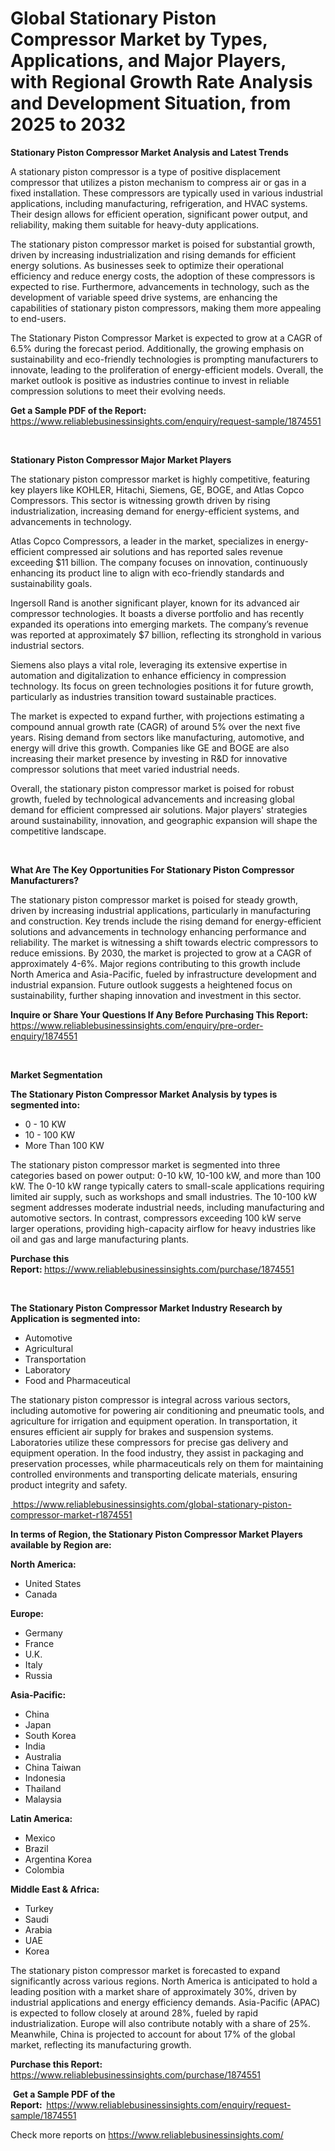 <p><h1>Global Stationary Piston Compressor Market by Types, Applications, and Major Players, with Regional Growth Rate Analysis and Development Situation, from 2025 to 2032</h1></p><p><strong>Stationary Piston Compressor Market Analysis and Latest Trends</strong></p>
<p><p>A stationary piston compressor is a type of positive displacement compressor that utilizes a piston mechanism to compress air or gas in a fixed installation. These compressors are typically used in various industrial applications, including manufacturing, refrigeration, and HVAC systems. Their design allows for efficient operation, significant power output, and reliability, making them suitable for heavy-duty applications.</p><p>The stationary piston compressor market is poised for substantial growth, driven by increasing industrialization and rising demands for efficient energy solutions. As businesses seek to optimize their operational efficiency and reduce energy costs, the adoption of these compressors is expected to rise. Furthermore, advancements in technology, such as the development of variable speed drive systems, are enhancing the capabilities of stationary piston compressors, making them more appealing to end-users.</p><p>The Stationary Piston Compressor Market is expected to grow at a CAGR of 6.5% during the forecast period. Additionally, the growing emphasis on sustainability and eco-friendly technologies is prompting manufacturers to innovate, leading to the proliferation of energy-efficient models. Overall, the market outlook is positive as industries continue to invest in reliable compression solutions to meet their evolving needs.</p></p>
<p><strong>Get a Sample PDF of the Report:&nbsp;</strong> <a href="https://www.reliablebusinessinsights.com/enquiry/request-sample/1874551?utm_campaign=2295&utm_medium=2&utm_source=Github&utm_content=ia&utm_term=28022025&utm_id=stationary-piston-compressor">https://www.reliablebusinessinsights.com/enquiry/request-sample/1874551</a></p>
<p>&nbsp;</p>
<p><strong>Stationary Piston Compressor Major Market Players</strong></p>
<p><p>The stationary piston compressor market is highly competitive, featuring key players like KOHLER, Hitachi, Siemens, GE, BOGE, and Atlas Copco Compressors. This sector is witnessing growth driven by rising industrialization, increasing demand for energy-efficient systems, and advancements in technology.</p><p>Atlas Copco Compressors, a leader in the market, specializes in energy-efficient compressed air solutions and has reported sales revenue exceeding $11 billion. The company focuses on innovation, continuously enhancing its product line to align with eco-friendly standards and sustainability goals.</p><p>Ingersoll Rand is another significant player, known for its advanced air compressor technologies. It boasts a diverse portfolio and has recently expanded its operations into emerging markets. The company’s revenue was reported at approximately $7 billion, reflecting its stronghold in various industrial sectors.</p><p>Siemens also plays a vital role, leveraging its extensive expertise in automation and digitalization to enhance efficiency in compression technology. Its focus on green technologies positions it for future growth, particularly as industries transition toward sustainable practices.</p><p>The market is expected to expand further, with projections estimating a compound annual growth rate (CAGR) of around 5% over the next five years. Rising demand from sectors like manufacturing, automotive, and energy will drive this growth. Companies like GE and BOGE are also increasing their market presence by investing in R&D for innovative compressor solutions that meet varied industrial needs.</p><p>Overall, the stationary piston compressor market is poised for robust growth, fueled by technological advancements and increasing global demand for efficient compressed air solutions. Major players' strategies around sustainability, innovation, and geographic expansion will shape the competitive landscape.</p></p>
<p>&nbsp;</p>
<p><strong>What Are The Key Opportunities For Stationary Piston Compressor Manufacturers?</strong></p>
<p><p>The stationary piston compressor market is poised for steady growth, driven by increasing industrial applications, particularly in manufacturing and construction. Key trends include the rising demand for energy-efficient solutions and advancements in technology enhancing performance and reliability. The market is witnessing a shift towards electric compressors to reduce emissions. By 2030, the market is projected to grow at a CAGR of approximately 4-6%. Major regions contributing to this growth include North America and Asia-Pacific, fueled by infrastructure development and industrial expansion. Future outlook suggests a heightened focus on sustainability, further shaping innovation and investment in this sector.</p></p>
<p><strong>Inquire or Share Your Questions If Any Before Purchasing This Report:</strong> <a href="https://www.reliablebusinessinsights.com/enquiry/pre-order-enquiry/1874551?utm_campaign=2295&utm_medium=2&utm_source=Github&utm_content=ia&utm_term=28022025&utm_id=stationary-piston-compressor">https://www.reliablebusinessinsights.com/enquiry/pre-order-enquiry/1874551</a></p>
<p>&nbsp;</p>
<p><strong>Market Segmentation</strong></p>
<p><strong>The Stationary Piston Compressor Market Analysis by types is segmented into:</strong></p>
<p><ul><li>0 - 10 KW</li><li>10 - 100 KW</li><li>More Than 100 KW</li></ul></p>
<p><p>The stationary piston compressor market is segmented into three categories based on power output: 0-10 kW, 10-100 kW, and more than 100 kW. The 0-10 kW range typically caters to small-scale applications requiring limited air supply, such as workshops and small industries. The 10-100 kW segment addresses moderate industrial needs, including manufacturing and automotive sectors. In contrast, compressors exceeding 100 kW serve larger operations, providing high-capacity airflow for heavy industries like oil and gas and large manufacturing plants.</p></p>
<p><strong>Purchase this Report:&nbsp;</strong><a href="https://www.reliablebusinessinsights.com/purchase/1874551?utm_campaign=2295&utm_medium=2&utm_source=Github&utm_content=ia&utm_term=28022025&utm_id=stationary-piston-compressor">https://www.reliablebusinessinsights.com/purchase/1874551</a></p>
<p>&nbsp;</p>
<p><strong>The Stationary Piston Compressor Market Industry Research by Application is segmented into:</strong></p>
<p><ul><li>Automotive</li><li>Agricultural</li><li>Transportation</li><li>Laboratory</li><li>Food and Pharmaceutical</li></ul></p>
<p><p>The stationary piston compressor is integral across various sectors, including automotive for powering air conditioning and pneumatic tools, and agriculture for irrigation and equipment operation. In transportation, it ensures efficient air supply for brakes and suspension systems. Laboratories utilize these compressors for precise gas delivery and equipment operation. In the food industry, they assist in packaging and preservation processes, while pharmaceuticals rely on them for maintaining controlled environments and transporting delicate materials, ensuring product integrity and safety.</p></p>
<p><a href="https://www.reliablebusinessinsights.com/global-stationary-piston-compressor-market-r1874551?utm_campaign=2295&utm_medium=2&utm_source=Github&utm_content=ia&utm_term=28022025&utm_id=stationary-piston-compressor">&nbsp;https://www.reliablebusinessinsights.com/global-stationary-piston-compressor-market-r1874551</a></p>
<p><strong>In terms of Region, the Stationary Piston Compressor Market Players available by Region are:</strong></p>
<p>
    <p> <strong> North America: </strong>
        <ul>
            <li>United States</li>
            <li>Canada</li>
        </ul>
        </p> 
    <p> <strong> Europe: </strong>
        <ul>
            <li>Germany</li>
            <li>France</li>
            <li>U.K.</li>
            <li>Italy</li>
            <li>Russia</li>
        </ul>
        </p> 
    <p> <strong> Asia-Pacific: </strong>
        <ul>
            <li>China</li>
            <li>Japan</li>
            <li>South Korea</li>
            <li>India</li>
            <li>Australia</li>
            <li>China Taiwan</li>
            <li>Indonesia</li>
            <li>Thailand</li>
            <li>Malaysia</li>
        </ul>
        </p> 
    <p> <strong> Latin America: </strong>
        <ul>
            <li>Mexico</li>
            <li>Brazil</li>
            <li>Argentina Korea</li>
            <li>Colombia</li>
        </ul>
        </p> 
    <p> <strong> Middle East & Africa: </strong>
        <ul>
            <li>Turkey</li>
            <li>Saudi</li>
            <li>Arabia</li>
            <li>UAE</li>
            <li>Korea</li>
        </ul>
    </p>
    </p>
<p><p>The stationary piston compressor market is forecasted to expand significantly across various regions. North America is anticipated to hold a leading position with a market share of approximately 30%, driven by industrial applications and energy efficiency demands. Asia-Pacific (APAC) is expected to follow closely at around 28%, fueled by rapid industrialization. Europe will also contribute notably with a share of 25%. Meanwhile, China is projected to account for about 17% of the global market, reflecting its manufacturing growth.</p></p>
<p><strong>Purchase this Report: </strong><a href="https://www.reliablebusinessinsights.com/purchase/1874551?utm_campaign=2295&utm_medium=2&utm_source=Github&utm_content=ia&utm_term=28022025&utm_id=stationary-piston-compressor">https://www.reliablebusinessinsights.com/purchase/1874551</a></p>
<p>&nbsp;<strong>Get a Sample PDF of the Report:&nbsp;&nbsp;</strong><a href="https://www.reliablebusinessinsights.com/enquiry/request-sample/1874551?utm_campaign=2295&utm_medium=2&utm_source=Github&utm_content=ia&utm_term=28022025&utm_id=stationary-piston-compressor">https://www.reliablebusinessinsights.com/enquiry/request-sample/1874551</a></p>
<p><strong></strong></p>
<p>Check more reports on <a href="https://www.reliablebusinessinsights.com/?utm_campaign=2295&utm_medium=2&utm_source=Github&utm_content=ia&utm_term=28022025&utm_id=stationary-piston-compressor">https://www.reliablebusinessinsights.com/</a></p>